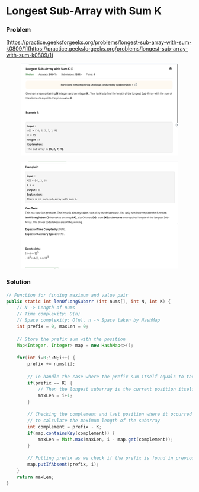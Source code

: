 # Longest Sub-Array with Sum K

### Problem

[https://practice.geeksforgeeks.org/problems/longest-sub-array-with-sum-k0809/1](https://practice.geeksforgeeks.org/problems/longest-sub-array-with-sum-k0809/1)

<figure><img src="../../.gitbook/assets/image (28) (1).png" alt=""><figcaption></figcaption></figure>

<figure><img src="../../.gitbook/assets/image (11) (1) (1) (1).png" alt=""><figcaption></figcaption></figure>

### Solution

```java
// Function for finding maximum and value pair
public static int lenOfLongSubarr (int nums[], int N, int K) {
    // N -> Length of nums
    // Time complexity: O(n)
    // Space complexity: O(n), n -> Space taken by HashMap
    int prefix = 0, maxLen = 0;
    
    // Store the prefix sum with the position
    Map<Integer, Integer> map = new HashMap<>();
    
    for(int i=0;i<N;i++) {
        prefix += nums[i];
        
        // To handle the case where the prefix sum itself equals to target sum
        if(prefix == K) { 
            // Then the longest subarray is the current position itself
            maxLen = i+1;
        }
        
        // Checking the complement and last position where it occurred
        // to calculate the maximum length of the subarray
        int complement = prefix - K;
        if(map.containsKey(complement)) {
            maxLen = Math.max(maxLen, i - map.get(complement));
        }
        
        // Putting prefix as we check if the prefix is found in previous positions
        map.putIfAbsent(prefix, i);
    }
    return maxLen;
}
```

